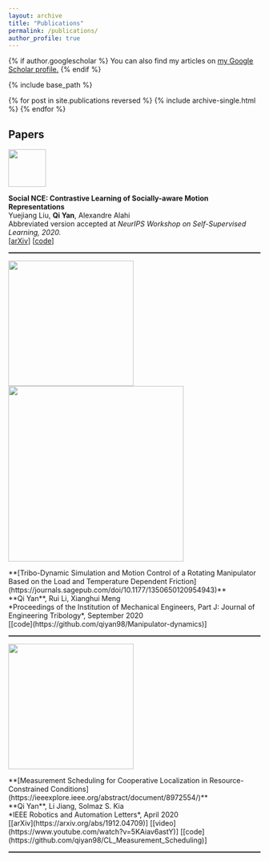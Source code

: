 ```yaml
---
layout: archive
title: "Publications"
permalink: /publications/
author_profile: true
---
```


{% if author.googlescholar %}
  You can also find my articles on <u><a href="{{author.googlescholar}}">my Google Scholar profile</a>.</u>
{% endif %}

{% include base_path %}

{% for post in site.publications reversed %}
  {% include archive-single.html %}
{% endfor %}

## Papers
<p float='left'>
	<img src="https://qiyan98.github.io/images/social-nce.png" height="75"/> 
</p>

**Social NCE: Contrastive Learning of Socially-aware Motion Representations**
<br/>
Yuejiang Liu, **Qi Yan**, Alexandre Alahi
<br/>
Abbreviated version accepted at *NeurIPS Workshop on Self-Supervised Learning, 2020.*
<br/>
[[arXiv](https://arxiv.org/abs/2012.11717)] [[code](https://github.com/vita-epfl/social-nce)]

<hr style="border:1px solid gray"/> 

<p float='left'>
	<img src="https://qiyan98.github.io/images/JET2020_0.png" width="250"/> 
	<img src="https://qiyan98.github.io/images/JET2020_1.png" width="350"/>
</p>
**[Tribo-Dynamic Simulation and Motion Control of a Rotating Manipulator Based on the Load and Temperature Dependent Friction](https://journals.sagepub.com/doi/10.1177/1350650120954943)**
<br/>
**Qi Yan**, Rui Li, Xianghui Meng
<br/>
*Proceedings of the Institution of Mechanical Engineers, Part J: Journal of Engineering Tribology*, September 2020
<br/>
[[code](https://github.com/qiyan98/Manipulator-dynamics)]

<hr style="border:1px solid gray"/> 

<p float='left'>
	<img src="https://qiyan98.github.io/images/RAL2020.png" width="250"/>
</p>
**[Measurement Scheduling for Cooperative Localization in Resource-Constrained Conditions](https://ieeexplore.ieee.org/abstract/document/8972554/)**
<br/>
**Qi Yan**, Li Jiang, Solmaz S. Kia
<br/>
*IEEE Robotics and Automation Letters*, April 2020 
<br/>
[[arXiv](https://arxiv.org/abs/1912.04709)] [[video](https://www.youtube.com/watch?v=5KAiav6astY)] [[code](https://github.com/qiyan98/CL_Measurement_Scheduling)]
<br/>

<hr style="border:1px solid gray"/> 